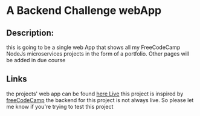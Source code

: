 # A Backend Challenge webApp

## Description:

this is going to be a single web App that shows all my FreeCodeCamp
NodeJs microservices projects in the form of a portfolio. Other pages will be added in due course

## Links

the projects' web app can be found [here Live](https://zaks-node-projects.herokuapp.com/)
this project is inspired by [freeCodeCamp](https://freecodecamp.org)
the backend for this project is not always live. So please let me know if you're trying to test this project
